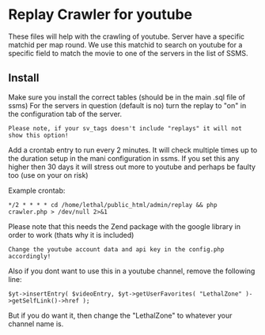 Replay Crawler for youtube
=========================================

These files will help with the crawling of youtube. Server have a specific matchid per map round. We use this matchid to search on youtube for a specific field to match the movie to one of the servers in the list of SSMS.

Install
--------

Make sure you install the correct tables (should be in the main .sql file of ssms)
For the servers in question (default is no) turn the replay to "on" in the configuration tab of the server.

	Please note, if your sv_tags doesn't include "replays" it will not show this option!

Add a crontab entry to run every 2 minutes. It will check multiple times up to the duration setup in the mani configuration
in ssms. If you set this any higher then 30 days it will stress out more to youtube and perhaps be faulty too (use on your on risk)

Example crontab:

	*/2 * * * * cd /home/lethal/public_html/admin/replay && php crawler.php > /dev/null 2>&1

Please note that this needs the Zend package with the google library in order to work (thats why it is included)

	Change the youtube account data and api key in the config.php accordingly!

Also if you dont want to use this in a youtube channel, remove the following line:

	$yt->insertEntry( $videoEntry, $yt->getUserFavorites( "LethalZone" )->getSelfLink()->href );

But if you do want it, then change the "LethalZone" to whatever your channel name is.
